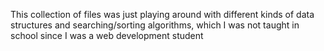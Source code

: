 This collection of files was just playing around with different kinds of data structures and searching/sorting algorithms, which I was not taught in school since I was a web development student
